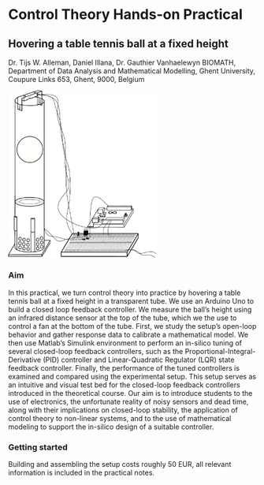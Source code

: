 # Control Theory Hands-on Practical

## Hovering a table tennis ball at a fixed height

Dr. Tijs W. Alleman, Daniel Illana, Dr. Gauthier Vanhaelewyn
BIOMATH, Department of Data Analysis and Mathematical Modelling, Ghent University, Coupure Links 653, Ghent, 9000, Belgium

<img src="tex/fig/setup.pdf" alt="setup" width="300"/>

### Aim

In this practical, we turn control theory into practice by hovering a table tennis ball at a fixed height in a transparent tube. We use an Arduino Uno to build a closed loop feedback controller. We measure the ball’s height using an infrared distance sensor at the top of the tube, which we the use to control a fan at the bottom of the tube. First, we study the setup’s open-loop behavior and gather response data to calibrate a mathematical model. We then use Matlab’s Simulink environment to perform an in-silico tuning of several closed-loop feedback controllers, such as the Proportional-Integral-Derivative (PID) controller and Linear-Quadratic Regulator (LQR) state feedback controller. Finally, the performance of the tuned controllers is examined and compared using the experimental setup. This setup serves as an intuitive and visual test bed for the closed-loop feedback controllers introduced in the theoretical course. Our aim is to introduce students to the use of electronics, the unfortunate reality of noisy sensors and dead time, along with their implications on closed-loop stability, the application of control theory to non-linear systems, and to the use of mathematical modeling to support the in-silico design of a suitable controller.

### Getting started

Building and assembling the setup costs roughly 50 EUR, all relevant information is included in the practical notes.